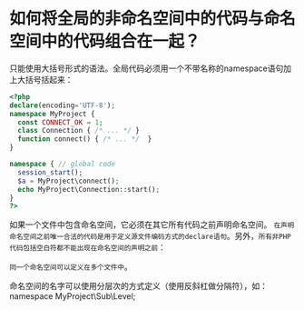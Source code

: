 # 如何将全局的非命名空间中的代码与命名空间中的代码组合在一起？

只能使用大括号形式的语法。全局代码必须用一个不带名称的namespace语句加上大括号括起来：

```php
<?php
declare(encoding='UTF-8');
namespace MyProject {
  const CONNECT_OK = 1;
  class Connection { /* ... */ }
  function connect() { /* ... */  }
}

namespace { // global code
  session_start();
  $a = MyProject\connect();
  echo MyProject\Connection::start();
}
?> 
```
如果一个文件中包含命名空间，它必须在其它所有代码之前声明命名空间。 `在声明命名空间之前唯一合法的代码是用于定义源文件编码方式的declare语句`。另外，`所有非PHP代码包括空白符都不能出现在命名空间的声明之前`：
<html>
<?php
namespace MyProject; // 致命错误 -　命名空间必须是程序脚本的第一条语句
?> 

`同一个命名空间可以定义在多个文件中`。

命名空间的名字可以使用分层次的方式定义（使用反斜杠做分隔符），如：
namespace MyProject\Sub\Level;